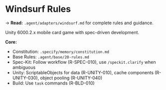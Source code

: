 # Windsurf Rules

→ **Read:** `.agent/adapters/windsurf.md` for complete rules and guidance.

Unity 6000.2.x mobile card game with spec-driven development.

**Core:**

- Constitution: `.specify/memory/constitution.md`
- Base Rules: `.agent/base/20-rules.md`
- Spec-Kit: Follow workflow (R-SPEC-010), use `/speckit.clarify` when ambiguous
- Unity: ScriptableObjects for data (R-UNITY-010), cache components (R-UNITY-030), object pooling (R-UNITY-040)
- Build: Use `task` commands (R-BLD-010)
